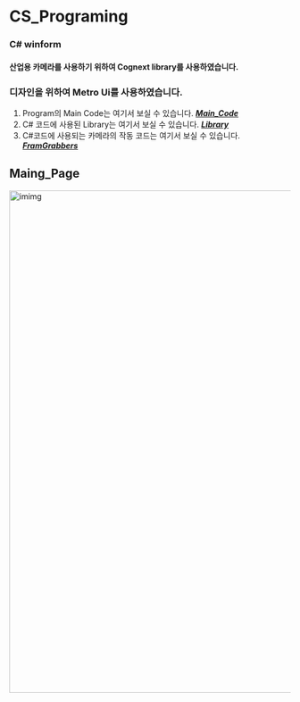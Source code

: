 # CS_Programing

### C# winform
#### 산업용 카메라를 사용하기 위하여 Cognext library를 사용하였습니다.
### 디자인을 위하여 Metro Ui를 사용하였습니다.

1. Program의 Main Code는 여기서 보실 수 있습니다. [**_Main_Code_**](https://github.com/MBV-and-Kids/CS_Programing/tree/main/3grade_Project/3grade_Project)
2. C# 코드에 사용된 Library는 여기서 보실 수 있습니다.  [**_Library_**](https://github.com/MBV-and-Kids/CS_Programing/tree/main/3grade_Project/3grade_Project/bin/Debug)
3. C#코드에 사용되는 카메라의 작동 코드는 여기서 보실 수 있습니다. [**_FramGrabbers_**](https://github.com/MBV-and-Kids/CS_Programing/tree/main/3grade_Project/FramGrabber.cs)

## Maing_Page
<img width="900" alt="imimg" src="https://github.com/MBV-and-Kids/CS_Programing/assets/162086987/28068615-80e1-41bd-91b6-03e7054a66ab">
